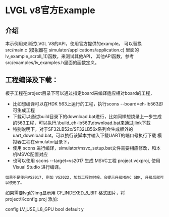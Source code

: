 # LVGL v8官方Example
## 介绍

本示例用来测试LVGL V8的API，使用官方提供的example。
可以替换 src/main.c (模拟器在 simulator/applications/application.c) 里面的lv_example_scroll_1()函数，来测试其他API，
其他API函数，参考src/examples/lv_examples.h里面的函数定义。

## 工程编译及下载：
板子工程在project目录下可以通过指定board来编译适应相对board的工程，
- 比如想编译可以在HDK 563上运行的工程，执行scons --board=eh-lb563即可生成工程
- 下载可以通过build目录下的download.bat进行，比如同样想烧录上一步生成的563工程，可以执行.\build_eh-lb563\download.bat来通过jlink下载
- 特别说明下，对于SF32LB52x/SF32LB56x系列会生成额外的uart_download.bat。可以执行该脚本并输入下载UART的端口号执行下载
模拟器工程在simulator目录下，
- 使用 scons 进行编译，simulator/msvc_setup.bat文件需要相应修改，和本机MSVC配置对应
- 也可以使用 scons --target=vs2017 生成 MSVC工程 project.vcxproj, 使用Visual Studio 进行编译。

```{note}
如果不是使用VS2017, 例如 VS2022, 加载工程的时候，会提示升级MSVC SDK, 升级后就可以使用了。
```
            
      
如果需要lvgl的img显示用 CF_INDEXED_8_BIT 格式图片，将 project\Kconfig.proj 添加:

config LV_USE_L8_GPU
    bool 
    default y